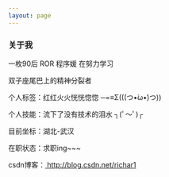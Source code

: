 ```yaml
---
layout: page 
---
```



<h3> 关于我 </h3>
<p>一枚90后 ROR 程序媛 在努力学习</p>
<p>双子座尾巴上的精神分裂者</p>
<p>
个人标签：红红火火恍恍惚惚 ─=≡Σ(((つ•̀ω•́)つ))
<p>
个人技能：流下了没有技术的泪水 ┐(ﾟ～ﾟ)┌
<p>
<p>目前坐标：湖北-武汉</p>
<p>
在职状态：求职ing~~~
<p>
<p>csdn博客：<a href="http://blog.csdn.net/richar1" target="_blank"> http://blog.csdn.net/richar1 </a></p>
<p></p>
<p> 

<p> 


<!-- {% include comments.html %} -->

